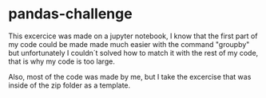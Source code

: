 # pandas-challenge

This excercice was made on a jupyter notebook, I know that the first part of my code could be made made much easier with the command "groupby" but unfortunately I couldn´t solved how to match it with the rest of my code, that is why my code is too large.

Also, most of the code was made by me, but I take the excercise that was inside of the zip folder as a template.
